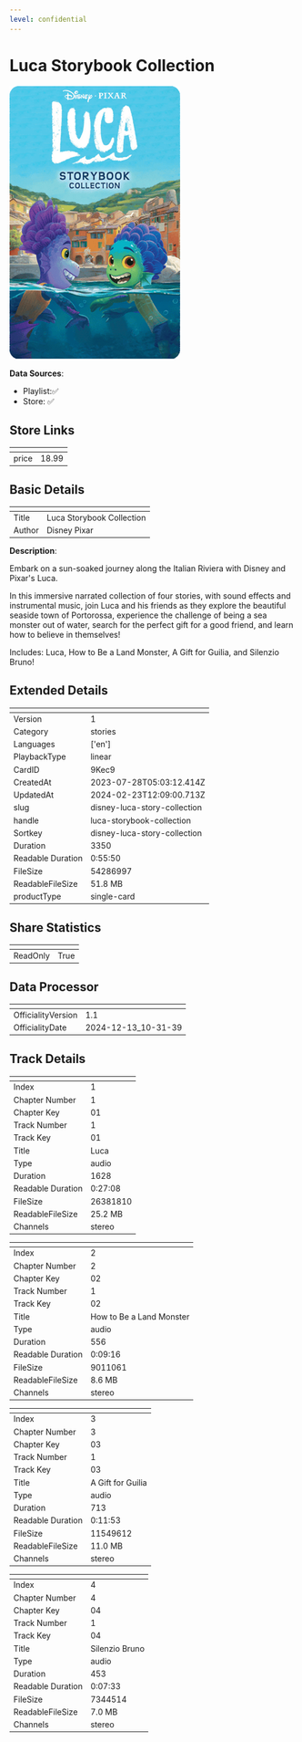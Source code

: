 ```yaml
---
level: confidential
---
```

# Luca Storybook Collection

![card_[9Kec9].png](../../img/cards/card_[9Kec9].png)

**Data Sources**: 

- Playlist:✅
- Store: ✅


## Store Links

| <!-- --> | <!-- --> |
| - | - |
| price | 18.99 |


## Basic Details

| <!-- --> | <!-- --> |
| - | - |
| Title | Luca Storybook Collection |
| Author | Disney Pixar |

**Description**:

Embark on a sun-soaked journey along the Italian Riviera with Disney and Pixar's Luca.

In this immersive narrated collection of four stories, with sound effects and instrumental music, join Luca and his friends as they explore the beautiful seaside town of Portorossa, experience the challenge of being a sea monster out of water, search for the perfect gift for a good friend, and learn how to believe in themselves!

Includes: Luca, How to Be a Land Monster, A Gift for Guilia, and Silenzio Bruno!



## Extended Details

| <!-- --> | <!-- --> |
| - | - |
| Version | 1 |
| Category | stories |
| Languages | ['en'] |
| PlaybackType | linear |
| CardID | 9Kec9 |
| CreatedAt | 2023-07-28T05:03:12.414Z |
| UpdatedAt | 2024-02-23T12:09:00.713Z |
| slug | disney-luca-story-collection |
| handle | luca-storybook-collection |
| Sortkey | disney-luca-story-collection |
| Duration | 3350 |
| Readable Duration | 0:55:50 |
| FileSize | 54286997 |
| ReadableFileSize | 51.8 MB |
| productType | single-card |


## Share Statistics

| <!-- --> | <!-- --> |
| - | - |
| ReadOnly | True |


## Data Processor

| <!-- --> | <!-- --> |
| - | - |
| OfficialityVersion | 1.1
| OfficialityDate | 2024-12-13_10-31-39


## Track Details

| <!-- --> | <!-- --> |
| - | - |
| Index | 1 |
| Chapter Number | 1 |
| Chapter Key | 01 |
| Track Number | 1 |
| Track Key | 01 |
| Title | Luca |
| Type | audio |
| Duration | 1628 |
| Readable Duration | 0:27:08 |
| FileSize | 26381810 |
| ReadableFileSize | 25.2 MB |
| Channels | stereo |

| <!-- --> | <!-- --> |
| - | - |
| Index | 2 |
| Chapter Number | 2 |
| Chapter Key | 02 |
| Track Number | 1 |
| Track Key | 02 |
| Title | How to Be a Land Monster |
| Type | audio |
| Duration | 556 |
| Readable Duration | 0:09:16 |
| FileSize | 9011061 |
| ReadableFileSize | 8.6 MB |
| Channels | stereo |

| <!-- --> | <!-- --> |
| - | - |
| Index | 3 |
| Chapter Number | 3 |
| Chapter Key | 03 |
| Track Number | 1 |
| Track Key | 03 |
| Title | A Gift for Guilia |
| Type | audio |
| Duration | 713 |
| Readable Duration | 0:11:53 |
| FileSize | 11549612 |
| ReadableFileSize | 11.0 MB |
| Channels | stereo |

| <!-- --> | <!-- --> |
| - | - |
| Index | 4 |
| Chapter Number | 4 |
| Chapter Key | 04 |
| Track Number | 1 |
| Track Key | 04 |
| Title | Silenzio Bruno |
| Type | audio |
| Duration | 453 |
| Readable Duration | 0:07:33 |
| FileSize | 7344514 |
| ReadableFileSize | 7.0 MB |
| Channels | stereo |

